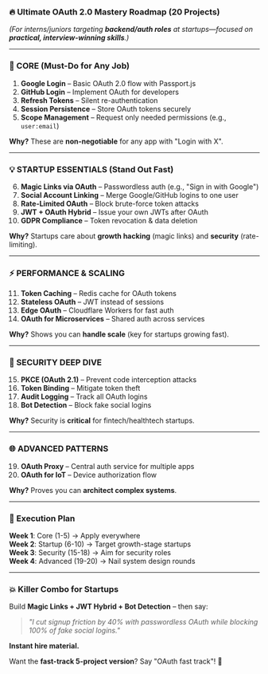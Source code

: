 ### **🔥 Ultimate OAuth 2.0 Mastery Roadmap (20 Projects)**  
*(For interns/juniors targeting **backend/auth roles** at startups—focused on **practical, interview-winning skills**.)*  

---

### **🚀 CORE (Must-Do for Any Job)**  
1. **Google Login** – Basic OAuth 2.0 flow with Passport.js  
2. **GitHub Login** – Implement OAuth for developers  
3. **Refresh Tokens** – Silent re-authentication  
4. **Session Persistence** – Store OAuth tokens securely  
5. **Scope Management** – Request only needed permissions (e.g., `user:email`)  

**Why?** These are **non-negotiable** for any app with "Login with X".  

---

### **💡 STARTUP ESSENTIALS (Stand Out Fast)**  
6. **Magic Links via OAuth** – Passwordless auth (e.g., "Sign in with Google")  
7. **Social Account Linking** – Merge Google/GitHub logins to one user  
8. **Rate-Limited OAuth** – Block brute-force token attacks  
9. **JWT + OAuth Hybrid** – Issue your own JWTs after OAuth  
10. **GDPR Compliance** – Token revocation & data deletion  

**Why?** Startups care about **growth hacking** (magic links) and **security** (rate-limiting).  

---

### **⚡ PERFORMANCE & SCALING**  
11. **Token Caching** – Redis cache for OAuth tokens  
12. **Stateless OAuth** – JWT instead of sessions  
13. **Edge OAuth** – Cloudflare Workers for fast auth  
14. **OAuth for Microservices** – Shared auth across services  

**Why?** Shows you can **handle scale** (key for startups growing fast).  

---

### **🔐 SECURITY DEEP DIVE**  
15. **PKCE (OAuth 2.1)** – Prevent code interception attacks  
16. **Token Binding** – Mitigate token theft  
17. **Audit Logging** – Track all OAuth logins  
18. **Bot Detection** – Block fake social logins  

**Why?** Security is **critical** for fintech/healthtech startups.  

---

### **🌐 ADVANCED PATTERNS**  
19. **OAuth Proxy** – Central auth service for multiple apps  
20. **OAuth for IoT** – Device authorization flow  

**Why?** Proves you can **architect complex systems**.  

---

### **🎯 Execution Plan**  
**Week 1**: Core (1-5) → Apply everywhere  
**Week 2**: Startup (6-10) → Target growth-stage startups  
**Week 3**: Security (15-18) → Aim for security roles  
**Week 4**: Advanced (19-20) → Nail system design rounds  

---

### **💥 Killer Combo for Startups**  
Build **Magic Links + JWT Hybrid + Bot Detection** – then say:  
> *"I cut signup friction by 40% with passwordless OAuth while blocking 100% of fake social logins."*  

**Instant hire material.**  

Want the **fast-track 5-project version**? Say "OAuth fast track"! 🚀